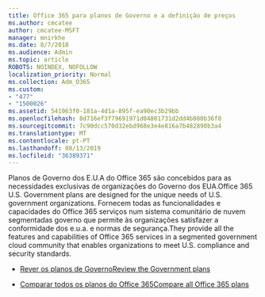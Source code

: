 ```yaml
---
title: Office 365 para planos de Governo e a definição de preços
ms.author: cmcatee
author: cmcatee-MSFT
manager: mnirkhe
ms.date: 8/7/2018
ms.audience: Admin
ms.topic: article
ROBOTS: NOINDEX, NOFOLLOW
localization_priority: Normal
ms.collection: Adm_O365
ms.custom:
- "477"
- "1500026"
ms.assetid: 541063f0-181a-4d1a-895f-ea90ec3b29bb
ms.openlocfilehash: 8d716ef3f79691971d04801731d2dd4b080b36f8
ms.sourcegitcommit: 7c90dcc570d32ebd968e3e4e816a7b482890b3a4
ms.translationtype: MT
ms.contentlocale: pt-PT
ms.lasthandoff: 08/13/2019
ms.locfileid: "36389371"
---
```

<span data-ttu-id="aac25-102">Planos de Governo dos E.U.A do Office 365 são concebidos para as necessidades exclusivas de organizações do Governo dos EUA.</span><span class="sxs-lookup"><span data-stu-id="aac25-102">Office 365 U.S. Government plans are designed for the unique needs of U.S. government organizations.</span></span> <span data-ttu-id="aac25-103">Fornecem todas as funcionalidades e capacidades do Office 365 serviços num sistema comunitário de nuvem segmentadas governo que permite às organizações satisfazer a conformidade dos e.u.a. e normas de segurança.</span><span class="sxs-lookup"><span data-stu-id="aac25-103">They provide all the features and capabilities of Office 365 services in a segmented government cloud community that enables organizations to meet U.S. compliance and security standards.</span></span>
  
- [<span data-ttu-id="aac25-104">Rever os planos de Governo</span><span class="sxs-lookup"><span data-stu-id="aac25-104">Review the Government plans</span></span>](https://products.office.com/government/compare-office-365-government-plans)

- [<span data-ttu-id="aac25-105">Comparar todos os planos do Office 365</span><span class="sxs-lookup"><span data-stu-id="aac25-105">Compare all Office 365 plans</span></span>](https://products.office.com/business/compare-more-office-365-for-business-plans)